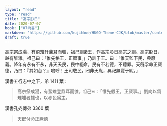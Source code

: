 ```yaml
---
layout: "read"
type: "read"
title: "高宗肜日"
date: 2020-07-07
book: ["07尙書"]
markdown: 'https://github.com/kujihhoe/HUGO-Theme-CJK/blob/master/content/read/07-尙書/024-高宗肜日.md'
draft: true
---
```


高宗祭成湯，有飛雉升鼎耳而雊，祖己訓諸王，作<v>高宗肜日</v><v>高宗之訓</v>。高宗肜日，越有雊雉。祖己曰：「惟先格王，正厥事。」乃訓于王。曰：「惟天監下民，典厥義。降年有永有不永，非天夭民，民中絕命。民有不若德，不聽罪。天旣孚命正厥德，乃曰：『其如台？』嗚呼！王司敬民，罔非天胤，典祀無豐于昵。」

漢書五行志中之下，弟 1411 葉：

> 高宗祭成湯，有蜚雉登鼎耳而雊。祖己曰：「惟先假王，正厥事。」劉向以爲雉雊者雄也，以赤色爲主。

漢書孔灮傳弟 3360 葉

> 天旣付命正厥德

